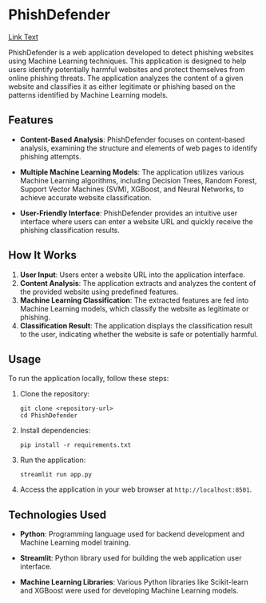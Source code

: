 # PhishDefender

[Link Text](https://phishdefender.streamlit.app/)

PhishDefender is a web application developed to detect phishing websites using Machine Learning techniques. This application is designed to help users identify potentially harmful websites and protect themselves from online phishing threats. The application analyzes the content of a given website and classifies it as either legitimate or phishing based on the patterns identified by Machine Learning models.

## Features

- **Content-Based Analysis**: PhishDefender focuses on content-based analysis, examining the structure and elements of web pages to identify phishing attempts.
  
- **Multiple Machine Learning Models**: The application utilizes various Machine Learning algorithms, including Decision Trees, Random Forest, Support Vector Machines (SVM), XGBoost, and Neural Networks, to achieve accurate website classification.
  
- **User-Friendly Interface**: PhishDefender provides an intuitive user interface where users can enter a website URL and quickly receive the phishing classification results.

## How It Works

1. **User Input**: Users enter a website URL into the application interface.
2. **Content Analysis**: The application extracts and analyzes the content of the provided website using predefined features.
3. **Machine Learning Classification**: The extracted features are fed into Machine Learning models, which classify the website as legitimate or phishing.
4. **Classification Result**: The application displays the classification result to the user, indicating whether the website is safe or potentially harmful.

## Usage

To run the application locally, follow these steps:

1. Clone the repository:

   ```
   git clone <repository-url>
   cd PhishDefender
   ```

2. Install dependencies:

   ```
   pip install -r requirements.txt
   ```

3. Run the application:

   ```
   streamlit run app.py
   ```

4. Access the application in your web browser at `http://localhost:8501`.

## Technologies Used

- **Python**: Programming language used for backend development and Machine Learning model training.
  
- **Streamlit**: Python library used for building the web application user interface.
  
- **Machine Learning Libraries**: Various Python libraries like Scikit-learn and XGBoost were used for developing Machine Learning models.


